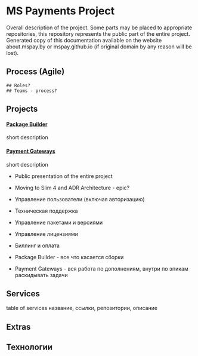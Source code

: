 # MS Payments Project

Overall description of the project. Some parts may be placed to appropriate repositories, this repository represents the public part of the entire project.
Generated copy of this documentation available on the website about.mspay.by or mspay.github.io (if original domain by any reason will be lost).

## Process (Agile)
	## Roles?
	## Teams - process?


## Projects

#### [Package Builder](^1)
short description

#### [Payment Gateways](^2)
short description

- Public presentation of the entire project
- Moving to Slim 4 and ADR Architecture - epic?

- Управление пользователи (включая авторизацию)
- Техническая поддержка
- Управление пакетами и версиями
- Управление лицензиями
- Биллинг и оплата

- Package Builder - все что касается сборки
- Payment Gateways - вся работа по дополнениям, внутри по эпикам раскидывать задачи





## Services


table of services
название, ссылки, репозитории, описание


## Extras


## Технологии

[^1]: Footnote
[^2]: 
[^3]: 
